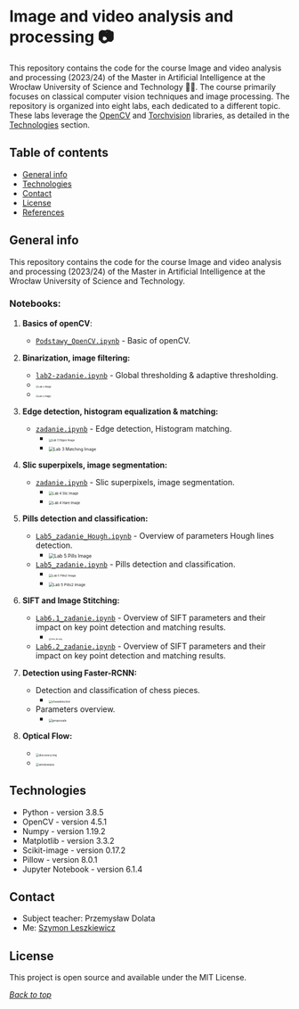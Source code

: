 # Image and video analysis and processing 📷

This repository contains the code for the course Image and video analysis and processing (2023/24) of the Master in
Artificial Intelligence at the Wrocław University of Science and Technology 🧑‍🎓. The course primarily focuses on classical 
computer vision techniques and image processing. The repository is organized into eight labs, each dedicated to a 
different topic. These labs leverage the 
[OpenCV](https://opencv.org/)
and [Torchvision](https://pytorch.org/vision/stable/index.html)
libraries, as detailed in the [Technologies](#technologies) section.

## Table of contents

* [General info](#general-info)
* [Technologies](#technologies)
* [Contact](#contact)
* [License](#license)
* [References](#references)

## General info

This repository contains the code for the course Image and video analysis and processing (2023/24) of the Master in
Artificial Intelligence at the Wrocław University of Science and Technology.

### Notebooks:

1. **Basics of openCV**:
    * [`Podstawy_OpenCV.ipynb`](1%2FPodstawy_OpenCV.ipynb) - Basic of openCV.


2. **Binarization, image filtering:**
    * [`lab2-zadanie.ipynb`](2%2Flab2-zadanie.ipynb) - Global thresholding & adaptive thresholding.
    * <img src="media/2_hsv1.png" alt="Lab 2 Image" style="zoom:28.5%;"/>
    * <img src="media/2_bin.png" alt="Lab 2 Image" style="zoom:28%;"/>  


3. **Edge detection, histogram equalization & matching:**
    * [`zadanie.ipynb`](3%2Fzadanie.ipynb) - Edge detection, Histogram matching.
        * <img src="media/3_edges.png" alt="Lab 3 Edges Image" style="zoom:32.5%;"/>
        * <img src="media/3_matching.png" alt="Lab 3 Matching Image" style="zoom:52%;"/>


4. **Slic superpixels, image segmentation:**
    * [`zadanie.ipynb`](4%2Fzadanie.ipynb) - Slic superpixels, image segmentation.
        * <img src="media/4_slic.png" alt="Lab 4 Slic Image" style="zoom:42%;"/>
        * <img src="media/4_hare.png" alt="Lab 4 Hare Image" style="zoom:42%;"/>


5. **Pills detection and classification:**
    * [`Lab5_zadanie_Hough.ipynb`](5%2FLab%205%20-%20zadanie-20231116%2FLab5_zadanie_Hough.ipynb) - Overview of
      parameters Hough lines detection.
        * <img src="media/5_houghlines.png" alt="Lab 5 Pills Image" style="zoom:60%;"/>
    * [`Lab5_zadanie.ipynb`](5%2FLab%205%20-%20zadanie-20231116%2FLab5_zadanie.ipynb) - Pills detection and
      classification.
        * <img src="media/5_pillselipse.png" alt="Lab 5 Pills2 Image" style="zoom:35.6%;"/>
        * <img src="media/5_pillsdetecion.png" alt="Lab 5 Pills2 Image" style="zoom:48%;"/>


6. **SIFT and Image Stitching:**
    * [`Lab6.1_zadanie.ipynb`](6%2FLab%206%20-%20zadania-20231208%2FLab6.1_zadanie.ipynb) - Overview of SIFT parameters
      and their impact on key point detection and matching results.
        * <img src="media/6_coke_matching.png" alt="lena_kp.png" style="zoom:24.5%;" />
    * [`Lab6.2_zadanie.ipynb`](6%2FLab%206%20-%20zadania-20231208%2FLab6.2_zadanie.ipynb) - Overview of SIFT parameters
      and their impact on key point detection and matching results.


7. **Detection using Faster-RCNN:**
   - Detection and classification of chess pieces.
      - <img src="7/media/det1.png" alt="chessdetection" style="zoom:32.6%;"/>
   - Parameters overview.
      - <img src="7/media/det+prop.png" alt="proposals" style="zoom:38.6%;"/>

8. **Optical Flow:**
   * <img src="8/media/dis2.png" alt="discovery traj" style="zoom:35.6%;"/>
   * <img src="8/media/shot_det.png" alt="windowsize" style="zoom:35.6%;"/>

## Technologies

* Python - version 3.8.5
* OpenCV - version 4.5.1
* Numpy - version 1.19.2
* Matplotlib - version 3.3.2
* Scikit-image - version 0.17.2
* Pillow - version 8.0.1
* Jupyter Notebook - version 6.1.4

## Contact

* Subject teacher: Przemysław Dolata
* Me: [Szymon Leszkiewicz](https://github.com/SzymonLeszkiewicz)

## License

This project is open source and available under the MIT License.

*[Back to top](#image-and-video-analysis-and-processing)*
